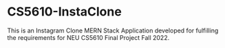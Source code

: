 # CS5610-InstaClone
This is an Instagram Clone MERN Stack Application developed for fulfilling the requirements for NEU CS5610 Final Project Fall 2022.
